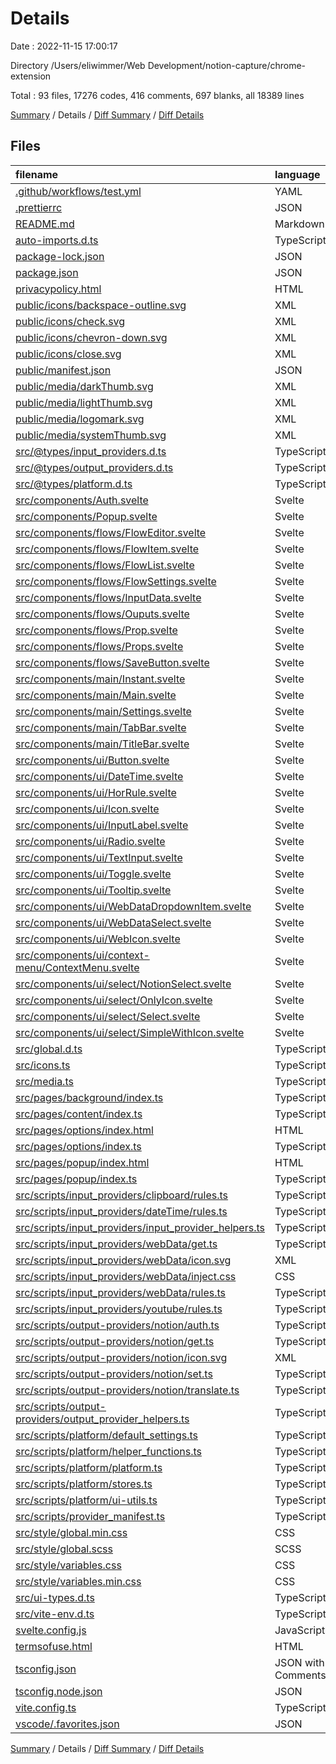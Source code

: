 # Details

Date : 2022-11-15 17:00:17

Directory /Users/eliwimmer/Web Development/notion-capture/chrome-extension

Total : 93 files,  17276 codes, 416 comments, 697 blanks, all 18389 lines

[Summary](results.md) / Details / [Diff Summary](diff.md) / [Diff Details](diff-details.md)

## Files
| filename | language | code | comment | blank | total |
| :--- | :--- | ---: | ---: | ---: | ---: |
| [.github/workflows/test.yml](/.github/workflows/test.yml) | YAML | 18 | 2 | 3 | 23 |
| [.prettierrc](/.prettierrc) | JSON | 9 | 0 | 0 | 9 |
| [README.md](/README.md) | Markdown | 2 | 0 | 2 | 4 |
| [auto-imports.d.ts](/auto-imports.d.ts) | TypeScript | 4 | 1 | 1 | 6 |
| [package-lock.json](/package-lock.json) | JSON | 8,756 | 0 | 1 | 8,757 |
| [package.json](/package.json) | JSON | 52 | 0 | 1 | 53 |
| [privacypolicy.html](/privacypolicy.html) | HTML | 1 | 0 | 0 | 1 |
| [public/icons/backspace-outline.svg](/public/icons/backspace-outline.svg) | XML | 1 | 0 | 0 | 1 |
| [public/icons/check.svg](/public/icons/check.svg) | XML | 5 | 0 | 1 | 6 |
| [public/icons/chevron-down.svg](/public/icons/chevron-down.svg) | XML | 1 | 0 | 0 | 1 |
| [public/icons/close.svg](/public/icons/close.svg) | XML | 6 | 0 | 1 | 7 |
| [public/manifest.json](/public/manifest.json) | JSON | 62 | 2 | 0 | 64 |
| [public/media/darkThumb.svg](/public/media/darkThumb.svg) | XML | 8 | 0 | 1 | 9 |
| [public/media/lightThumb.svg](/public/media/lightThumb.svg) | XML | 8 | 0 | 1 | 9 |
| [public/media/logomark.svg](/public/media/logomark.svg) | XML | 4 | 0 | 1 | 5 |
| [public/media/systemThumb.svg](/public/media/systemThumb.svg) | XML | 26 | 0 | 1 | 27 |
| [src/@types/input_providers.d.ts](/src/@types/input_providers.d.ts) | TypeScript | 84 | 0 | 7 | 91 |
| [src/@types/output_providers.d.ts](/src/@types/output_providers.d.ts) | TypeScript | 61 | 0 | 7 | 68 |
| [src/@types/platform.d.ts](/src/@types/platform.d.ts) | TypeScript | 97 | 0 | 12 | 109 |
| [src/components/Auth.svelte](/src/components/Auth.svelte) | Svelte | 297 | 0 | 19 | 316 |
| [src/components/Popup.svelte](/src/components/Popup.svelte) | Svelte | 217 | 0 | 32 | 249 |
| [src/components/flows/FlowEditor.svelte](/src/components/flows/FlowEditor.svelte) | Svelte | 375 | 1 | 13 | 389 |
| [src/components/flows/FlowItem.svelte](/src/components/flows/FlowItem.svelte) | Svelte | 199 | 0 | 9 | 208 |
| [src/components/flows/FlowList.svelte](/src/components/flows/FlowList.svelte) | Svelte | 128 | 6 | 19 | 153 |
| [src/components/flows/FlowSettings.svelte](/src/components/flows/FlowSettings.svelte) | Svelte | 127 | 7 | 4 | 138 |
| [src/components/flows/InputData.svelte](/src/components/flows/InputData.svelte) | Svelte | 268 | 0 | 9 | 277 |
| [src/components/flows/Ouputs.svelte](/src/components/flows/Ouputs.svelte) | Svelte | 0 | 0 | 1 | 1 |
| [src/components/flows/Prop.svelte](/src/components/flows/Prop.svelte) | Svelte | 101 | 3 | 11 | 115 |
| [src/components/flows/Props.svelte](/src/components/flows/Props.svelte) | Svelte | 196 | 0 | 16 | 212 |
| [src/components/flows/SaveButton.svelte](/src/components/flows/SaveButton.svelte) | Svelte | 198 | 0 | 10 | 208 |
| [src/components/main/Instant.svelte](/src/components/main/Instant.svelte) | Svelte | 112 | 0 | 7 | 119 |
| [src/components/main/Main.svelte](/src/components/main/Main.svelte) | Svelte | 205 | 5 | 24 | 234 |
| [src/components/main/Settings.svelte](/src/components/main/Settings.svelte) | Svelte | 263 | 0 | 12 | 275 |
| [src/components/main/TabBar.svelte](/src/components/main/TabBar.svelte) | Svelte | 43 | 0 | 7 | 50 |
| [src/components/main/TitleBar.svelte](/src/components/main/TitleBar.svelte) | Svelte | 165 | 18 | 6 | 189 |
| [src/components/ui/Button.svelte](/src/components/ui/Button.svelte) | Svelte | 175 | 0 | 8 | 183 |
| [src/components/ui/DateTime.svelte](/src/components/ui/DateTime.svelte) | Svelte | 1 | 181 | 2 | 184 |
| [src/components/ui/HorRule.svelte](/src/components/ui/HorRule.svelte) | Svelte | 17 | 0 | 6 | 23 |
| [src/components/ui/Icon.svelte](/src/components/ui/Icon.svelte) | Svelte | 66 | 0 | 5 | 71 |
| [src/components/ui/InputLabel.svelte](/src/components/ui/InputLabel.svelte) | Svelte | 106 | 0 | 7 | 113 |
| [src/components/ui/Radio.svelte](/src/components/ui/Radio.svelte) | Svelte | 89 | 0 | 4 | 93 |
| [src/components/ui/TextInput.svelte](/src/components/ui/TextInput.svelte) | Svelte | 180 | 0 | 15 | 195 |
| [src/components/ui/Toggle.svelte](/src/components/ui/Toggle.svelte) | Svelte | 101 | 0 | 11 | 112 |
| [src/components/ui/Tooltip.svelte](/src/components/ui/Tooltip.svelte) | Svelte | 103 | 0 | 10 | 113 |
| [src/components/ui/WebDataDropdownItem.svelte](/src/components/ui/WebDataDropdownItem.svelte) | Svelte | 125 | 6 | 14 | 145 |
| [src/components/ui/WebDataSelect.svelte](/src/components/ui/WebDataSelect.svelte) | Svelte | 241 | 0 | 31 | 272 |
| [src/components/ui/WebIcon.svelte](/src/components/ui/WebIcon.svelte) | Svelte | 364 | 0 | 20 | 384 |
| [src/components/ui/context-menu/ContextMenu.svelte](/src/components/ui/context-menu/ContextMenu.svelte) | Svelte | 87 | 21 | 9 | 117 |
| [src/components/ui/select/NotionSelect.svelte](/src/components/ui/select/NotionSelect.svelte) | Svelte | 135 | 0 | 11 | 146 |
| [src/components/ui/select/OnlyIcon.svelte](/src/components/ui/select/OnlyIcon.svelte) | Svelte | 59 | 0 | 4 | 63 |
| [src/components/ui/select/Select.svelte](/src/components/ui/select/Select.svelte) | Svelte | 1,148 | 0 | 33 | 1,181 |
| [src/components/ui/select/SimpleWithIcon.svelte](/src/components/ui/select/SimpleWithIcon.svelte) | Svelte | 113 | 0 | 11 | 124 |
| [src/global.d.ts](/src/global.d.ts) | TypeScript | 32 | 7 | 17 | 56 |
| [src/icons.ts](/src/icons.ts) | TypeScript | 75 | 0 | 2 | 77 |
| [src/media.ts](/src/media.ts) | TypeScript | 5 | 0 | 0 | 5 |
| [src/pages/background/index.ts](/src/pages/background/index.ts) | TypeScript | 22 | 11 | 5 | 38 |
| [src/pages/content/index.ts](/src/pages/content/index.ts) | TypeScript | 71 | 0 | 10 | 81 |
| [src/pages/options/index.html](/src/pages/options/index.html) | HTML | 35 | 0 | 7 | 42 |
| [src/pages/options/index.ts](/src/pages/options/index.ts) | TypeScript | 7 | 0 | 4 | 11 |
| [src/pages/popup/index.html](/src/pages/popup/index.html) | HTML | 31 | 0 | 5 | 36 |
| [src/pages/popup/index.ts](/src/pages/popup/index.ts) | TypeScript | 7 | 47 | 19 | 73 |
| [src/scripts/input_providers/clipboard/rules.ts](/src/scripts/input_providers/clipboard/rules.ts) | TypeScript | 6 | 0 | 1 | 7 |
| [src/scripts/input_providers/dateTime/rules.ts](/src/scripts/input_providers/dateTime/rules.ts) | TypeScript | 9 | 0 | 2 | 11 |
| [src/scripts/input_providers/input_provider_helpers.ts](/src/scripts/input_providers/input_provider_helpers.ts) | TypeScript | 16 | 0 | 2 | 18 |
| [src/scripts/input_providers/webData/get.ts](/src/scripts/input_providers/webData/get.ts) | TypeScript | 276 | 23 | 66 | 365 |
| [src/scripts/input_providers/webData/icon.svg](/src/scripts/input_providers/webData/icon.svg) | XML | 0 | 0 | 1 | 1 |
| [src/scripts/input_providers/webData/inject.css](/src/scripts/input_providers/webData/inject.css) | CSS | 0 | 0 | 1 | 1 |
| [src/scripts/input_providers/webData/rules.ts](/src/scripts/input_providers/webData/rules.ts) | TypeScript | 9 | 0 | 2 | 11 |
| [src/scripts/input_providers/youtube/rules.ts](/src/scripts/input_providers/youtube/rules.ts) | TypeScript | 9 | 0 | 2 | 11 |
| [src/scripts/output-providers/notion/auth.ts](/src/scripts/output-providers/notion/auth.ts) | TypeScript | 40 | 1 | 2 | 43 |
| [src/scripts/output-providers/notion/get.ts](/src/scripts/output-providers/notion/get.ts) | TypeScript | 127 | 9 | 16 | 152 |
| [src/scripts/output-providers/notion/icon.svg](/src/scripts/output-providers/notion/icon.svg) | XML | 8 | 0 | 1 | 9 |
| [src/scripts/output-providers/notion/set.ts](/src/scripts/output-providers/notion/set.ts) | TypeScript | 0 | 0 | 1 | 1 |
| [src/scripts/output-providers/notion/translate.ts](/src/scripts/output-providers/notion/translate.ts) | TypeScript | 0 | 0 | 1 | 1 |
| [src/scripts/output-providers/output_provider_helpers.ts](/src/scripts/output-providers/output_provider_helpers.ts) | TypeScript | 16 | 0 | 2 | 18 |
| [src/scripts/platform/default_settings.ts](/src/scripts/platform/default_settings.ts) | TypeScript | 172 | 0 | 3 | 175 |
| [src/scripts/platform/helper_functions.ts](/src/scripts/platform/helper_functions.ts) | TypeScript | 6 | 0 | 3 | 9 |
| [src/scripts/platform/platform.ts](/src/scripts/platform/platform.ts) | TypeScript | 358 | 24 | 37 | 419 |
| [src/scripts/platform/stores.ts](/src/scripts/platform/stores.ts) | TypeScript | 68 | 5 | 14 | 87 |
| [src/scripts/platform/ui-utils.ts](/src/scripts/platform/ui-utils.ts) | TypeScript | 19 | 0 | 5 | 24 |
| [src/scripts/provider_manifest.ts](/src/scripts/provider_manifest.ts) | TypeScript | 43 | 1 | 3 | 47 |
| [src/style/global.min.css](/src/style/global.min.css) | CSS | 1 | 0 | 1 | 2 |
| [src/style/global.scss](/src/style/global.scss) | SCSS | 247 | 22 | 3 | 272 |
| [src/style/variables.css](/src/style/variables.css) | CSS | 251 | 1 | 2 | 254 |
| [src/style/variables.min.css](/src/style/variables.min.css) | CSS | 1 | 0 | 1 | 2 |
| [src/ui-types.d.ts](/src/ui-types.d.ts) | TypeScript | 8 | 0 | 0 | 8 |
| [src/vite-env.d.ts](/src/vite-env.d.ts) | TypeScript | 0 | 2 | 1 | 3 |
| [svelte.config.js](/svelte.config.js) | JavaScript | 8 | 2 | 4 | 14 |
| [termsofuse.html](/termsofuse.html) | HTML | 1 | 0 | 0 | 1 |
| [tsconfig.json](/tsconfig.json) | JSON with Comments | 19 | 6 | 1 | 26 |
| [tsconfig.node.json](/tsconfig.node.json) | JSON | 8 | 1 | 1 | 10 |
| [vite.config.ts](/vite.config.ts) | TypeScript | 45 | 1 | 8 | 54 |
| [vscode/.favorites.json](/vscode/.favorites.json) | JSON | 11 | 0 | 1 | 12 |

[Summary](results.md) / Details / [Diff Summary](diff.md) / [Diff Details](diff-details.md)